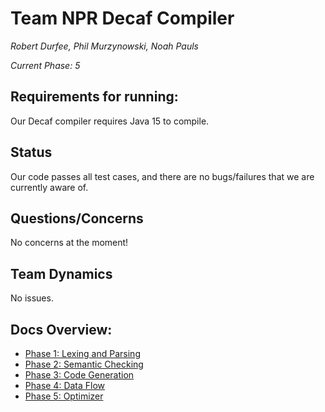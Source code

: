 # Team NPR Decaf Compiler

*Robert Durfee, Phil Murzynowski, Noah Pauls*

*Current Phase: 5*

## Requirements for running:

Our Decaf compiler requires Java 15 to compile.

## Status

Our code passes all test cases, and there are no bugs/failures that we are currently aware of.
 
## Questions/Concerns

No concerns at the moment!

## Team Dynamics

No issues.

## Docs Overview:

- [Phase 1: Lexing and Parsing](1-lex-parse.md)
- [Phase 2: Semantic Checking](2-semantics.md)
- [Phase 3: Code Generation](3-codegen.md)
- [Phase 4: Data Flow](4-dataflow.md)
- [Phase 5: Optimizer](5-optimizer.md)
